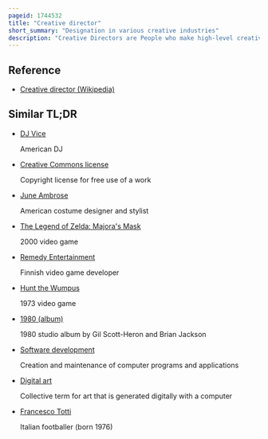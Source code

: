 ```yaml
---
pageid: 1744532
title: "Creative director"
short_summary: "Designation in various creative industries"
description: "Creative Directors are People who make high-level creative Decisions oversee the Creation of creative Assets such as Marketing Products Events or Logos and direct the creative People who produce the final Results. Creative Director Positions are often found within the Entertainment Industry Television Production Film Music Video Game Fashion Advertising and Media Industries but may also be found in other creative Organizations such as Web Development and Software Development Firms."
---
```


## Reference

- [Creative director (Wikipedia)](https://en.wikipedia.org/?curid=1744532)

## Similar TL;DR

- [DJ Vice](/tldr/en/dj-vice)

  American DJ

- [Creative Commons license](/tldr/en/creative-commons-license)

  Copyright license for free use of a work

- [June Ambrose](/tldr/en/june-ambrose)

  American costume designer and stylist

- [The Legend of Zelda: Majora's Mask](/tldr/en/the-legend-of-zelda-majoras-mask)

  2000 video game

- [Remedy Entertainment](/tldr/en/remedy-entertainment)

  Finnish video game developer

- [Hunt the Wumpus](/tldr/en/hunt-the-wumpus)

  1973 video game

- [1980 (album)](/tldr/en/1980-album)

  1980 studio album by Gil Scott-Heron and Brian Jackson

- [Software development](/tldr/en/software-development)

  Creation and maintenance of computer programs and applications

- [Digital art](/tldr/en/digital-art)

  Collective term for art that is generated digitally with a computer

- [Francesco Totti](/tldr/en/francesco-totti)

  Italian footballer (born 1976)
